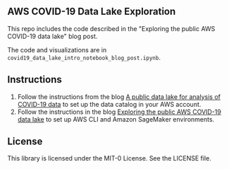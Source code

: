 ## AWS COVID-19 Data Lake Exploration

This repo includes the code described in the "Exploring the public AWS COVID-19 data lake" blog post.

The code and visualizations are in `covid19_data_lake_intro_notebook_blog_post.ipynb`.

## Instructions
1. Follow the instructions from the blog [A public data lake for analysis of COVID-19 data](https://aws.amazon.com/blogs/big-data/a-public-data-lake-for-analysis-of-covid-19-data/) to set up the data catalog in your AWS account.
2. Follow the instructions in the blog [Exploring the public AWS COVID-19 data lake](https://aws.amazon.com/blogs/big-data/exploring-the-public-aws-covid-19-data-lake/) to set up AWS CLI and Amazon SageMaker environments.

## License

This library is licensed under the MIT-0 License. See the LICENSE file.
